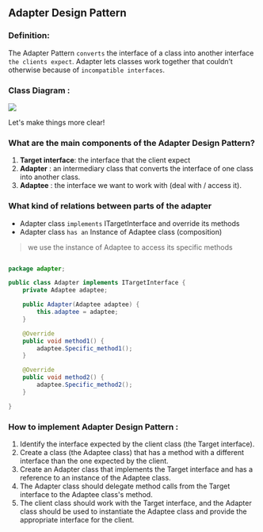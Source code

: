  ## Adapter Design Pattern 

### Definition:

The Adapter Pattern ``converts`` the interface of a class 
into another interface ``the clients expect``. Adapter lets 
classes work together that couldn’t otherwise because of 
``incompatible interfaces``.

### Class Diagram :

![](https://lh6.googleusercontent.com/aI8llem2SDjjd_E9xFG7s90uzXuWhOwRfpMupaqCtAdrHVAIegnTB396FaJ04wkndcBTaXCJaMwg8cP8cec5oVh38mI5zwr_x0_cC9X9HpNUsP8LPSzt0l7rVc09LgLYdGAT5j91XOt-ZUT66oXnQSkdSrBUt4QQXJVycWJW47txSXalRMck9RrXQ-Rn2A)

Let's make things more clear!

### What are the main components of the Adapter Design Pattern?
1. **Target interface**: the interface that the client expect
2. **Adapter** : an intermediary class that converts the interface of one class into another class.
3. **Adaptee** : the interface we want to work with (deal with / access it).

### What kind of relations between parts of the adapter
- Adapter class ``implements`` ITargetInterface and override its methods
- Adapter class `` has an `` Instance of Adaptee class (composition)

> we use the instance of Adaptee to access its specific methods

```java

package adapter;

public class Adapter implements ITargetInterface {
    private Adaptee adaptee;

    public Adapter(Adaptee adaptee) {
        this.adaptee = adaptee;
    }

    @Override
    public void method1() {
        adaptee.Specific_method1();
    }

    @Override
    public void method2() {
        adaptee.Specific_method2();
    }

}

```

### How to implement Adapter Design Pattern : 
1. Identify the interface expected by the client class (the Target interface).
2. Create a class (the Adaptee class) that has a method with a different interface than the one expected by the client.
3. Create an Adapter class that implements the Target interface and has a reference to an instance of the Adaptee class.
4. The Adapter class should delegate method calls from the Target interface to the Adaptee class's method.
5. The client class should work with the Target interface, and the Adapter class should be used to instantiate the Adaptee class and provide the appropriate interface for the client.


